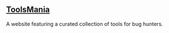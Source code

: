 ## [ToolsMania](https://knrredhelmet.github.io/toolsmania/)

A website featuring a curated collection of tools for bug hunters.
